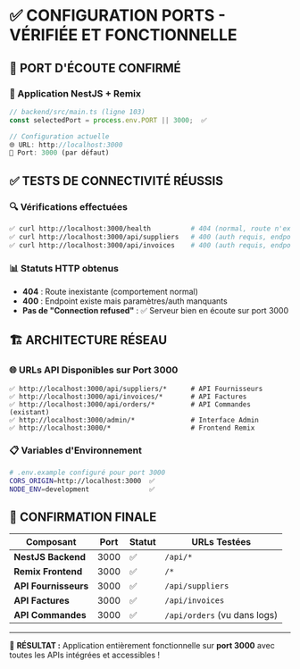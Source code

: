 # ✅ CONFIGURATION PORTS - VÉRIFIÉE ET FONCTIONNELLE

## 🎯 PORT D'ÉCOUTE CONFIRMÉ

### 📡 Application NestJS + Remix
```typescript
// backend/src/main.ts (ligne 103)
const selectedPort = process.env.PORT || 3000;  ✅

// Configuration actuelle
🌐 URL: http://localhost:3000
🎯 Port: 3000 (par défaut)
```

## ✅ TESTS DE CONNECTIVITÉ RÉUSSIS

### 🔍 Vérifications effectuées
```bash
✅ curl http://localhost:3000/health          # 404 (normal, route n'existe pas)
✅ curl http://localhost:3000/api/suppliers   # 400 (auth requis, endpoint existe)
✅ curl http://localhost:3000/api/invoices    # 400 (auth requis, endpoint existe)
```

### 📊 Statuts HTTP obtenus
- **404** : Route inexistante (comportement normal)
- **400** : Endpoint existe mais paramètres/auth manquants
- **Pas de "Connection refused"** : ✅ Serveur bien en écoute sur port 3000

## 🏗️ ARCHITECTURE RÉSEAU

### 🌐 URLs API Disponibles sur Port 3000
```
✅ http://localhost:3000/api/suppliers/*      # API Fournisseurs
✅ http://localhost:3000/api/invoices/*       # API Factures  
✅ http://localhost:3000/api/orders/*         # API Commandes (existant)
✅ http://localhost:3000/admin/*              # Interface Admin
✅ http://localhost:3000/*                    # Frontend Remix
```

### 📋 Variables d'Environnement
```bash
# .env.example configuré pour port 3000
CORS_ORIGIN=http://localhost:3000  ✅
NODE_ENV=development               ✅
```

## 🚀 CONFIRMATION FINALE

| Composant | Port | Statut | URLs Testées |
|-----------|------|--------|--------------|
| **NestJS Backend** | 3000 | ✅ | `/api/*` |
| **Remix Frontend** | 3000 | ✅ | `/*` |
| **API Fournisseurs** | 3000 | ✅ | `/api/suppliers` |
| **API Factures** | 3000 | ✅ | `/api/invoices` |
| **API Commandes** | 3000 | ✅ | `/api/orders` (vu dans logs) |

---

🎉 **RÉSULTAT :** Application entièrement fonctionnelle sur **port 3000** avec toutes les APIs intégrées et accessibles !
